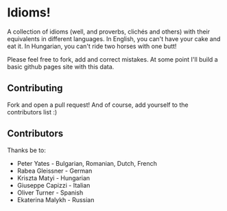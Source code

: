 # Idioms!

A collection of idioms (well, and proverbs, clichés and others) with their equivalents in different languages. In English, you can't have your cake and eat it. In Hungarian, you can't ride two horses with one butt!

Please feel free to fork, add and correct mistakes. At some point I'll build a basic github pages site with this data.

## Contributing

Fork and open a pull request! And of course, add yourself to the contributors list :)

## Contributors

Thanks be to:

* Peter Yates - Bulgarian, Romanian, Dutch, French
* Rabea Gleissner - German
* Kriszta Matyi - Hungarian
* Giuseppe Capizzi - Italian
* Oliver Turner - Spanish
* Ekaterina Malykh - Russian
